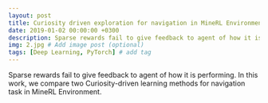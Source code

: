 ```yaml
---
layout: post
title: Curiosity driven exploration for navigation in MineRL Environment
date: 2019-01-02 00:00:00 +0300
description: Sparse rewards fail to give feedback to agent of how it is performing. In this work, we compare two Curiosity-driven learning methods for navigation task in MineRL Environment.   
img: 2.jpg # Add image post (optional)
tags: [Deep Learning, PyTorch] # add tag
---
```

Sparse rewards fail to give feedback to agent of how it is performing. In this work, we compare two Curiosity-driven learning methods for navigation task in MineRL Environment.
